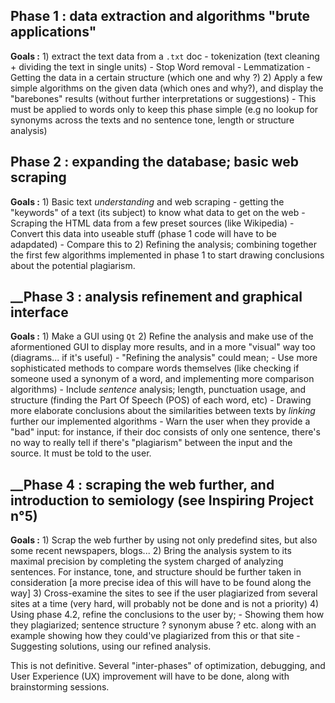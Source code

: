 ## __Phase 1 : data extraction and algorithms "brute applications"__
__Goals :__
        1) extract the text data from a `.txt` doc
            - tokenization (text cleaning + dividing the text in single units)
            - Stop Word removal
            - Lemmatization
            - Getting the data in a certain structure (which one and why ?)
        2) Apply a few simple algorithms on the given data (which ones and why?), and display the "barebones" results (without further interpretations or suggestions)
            - This must be applied to words only to keep this phase simple (e.g no lookup for synonyms across the texts and no sentence tone, length or structure analysis)
            
## __Phase 2 : expanding the database; basic web scraping__
__Goals :__
        1) Basic text *understanding* and web scraping
            - getting the "keywords" of a text (its subject) to know what data to get on the web
            - Scraping the HTML data from a few preset sources (like Wikipedia)
            - Convert this data into useable stuff (phase 1 code will have to be adapdated)
            - Compare this to 
        2) Refining the analysis; combining together the first few algorithms implemented in phase 1 to start drawing conclusions about the potential plagiarism.
        
## __Phase 3 : analysis refinement and graphical interface
__Goals :__
        1) Make a GUI using `Qt`
        2) Refine the analysis and make use of the aformentioned GUI to display more results, and in a more "visual" way too (diagrams... if it's useful)
            - "Refining the analysis" could mean;
                - Use more sophisticated methods to compare words themselves (like checking if someone used a synonym of a word, and implementing more comparison algorithms)
                - Include *sentence* analysis; length, punctuation usage, and structure (finding the Part Of Speech (POS) of each word, etc)
                - Drawing more elaborate conclusions about the similarities between texts by *linking* further our implemented algorithms
                - Warn the user when they provide a "bad" input: for instance, if their doc consists of only one sentence, there's no way to really tell if there's "plagiarism" between the input and the source. It must be told to the user.

## __Phase 4 : scraping the web further, and introduction to semiology (see Inspiring Project n°5)
__Goals :__
        1) Scrap the web further by using not only predefind sites, but also some recent newspapers, blogs...
        2) Bring the analysis system to its maximal precision by completing the system charged of analyzing sentences. For instance, tone, and structure should be further taken in consideration [a more precise idea of this will have to be found along the way]
        3) Cross-examine the sites to see if the user plagiarized from several sites at a time (very hard, will probably not be done and is not a priority)
        4) Using phase 4.2, refine the conclusions to the user by;
            - Showing them how they plagiarized; sentence structure ? synonym abuse ? etc. along with an example showing how they could've plagiarized from this or that site
            - Suggesting solutions, using our refined analysis.
            
This is not definitive. Several "inter-phases" of optimization, debugging, and User Experience (UX) improvement will have to be done, along with brainstorming sessions.
